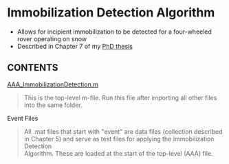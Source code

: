 # Immobilization Detection Algorithm
- Allows for incipient immobilization to be detected for a four-wheeled rover operating on snow
- Described in Chapter 7 of my [PhD thesis](../Thesis/Thesis_AustinLines_FINAL.pdf)


## CONTENTS
[AAA_ImmobilizationDetection.m](./AAA_ImmobilizationDetection.m)
> This is the top-level m-file. Run this file after importing all other files into the same folder.

Event Files <br>
>All .mat files that start with "event" are data files (collection described in Chapter 5) and serve as test files for applying the Immobilization Detection <br> Algorithm. These are loaded at the start of the top-level (AAA) file.
